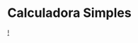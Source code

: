 # Calculadora Simples 
[!](https://github.com/samantaProspero/calculadora/blob/master/assets/calculadora.mp4)
